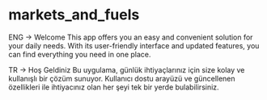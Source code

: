 # markets_and_fuels


ENG -> Welcome This app offers you an easy and convenient solution for your daily needs. With its user-friendly interface and updated features, you can find everything you need in one place.

TR -> Hoş Geldiniz Bu uygulama, günlük ihtiyaçlarınız için size kolay ve kullanışlı bir çözüm sunuyor. Kullanıcı dostu arayüzü ve güncellenen özellikleri ile ihtiyacınız olan her şeyi tek bir yerde bulabilirsiniz.
